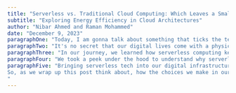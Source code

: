 ```yaml
---
title: "Serverless vs. Traditional Cloud Computing: Which Leaves a Smaller Carbon Footprint?"
subtitle: "Exploring Energy Efficiency in Cloud Architectures"
author: "Nibar Ahmed and Raman Mohammed"
date: "December 9, 2023"
paragraphOne: "Today, I am gonna talk about something that ticks the techy and eco-friendly boxes. Have you ever wondered how different cloud computing styles stack up in terms of being kind to our planet? Well, that’s exactly, what I’ve been trying to explore. The environmental impact of serverless versus traditional cloud computing."
paragraphTwo: "It's no secret that our digital lives come with a physical price tag: energy consumption. As we approach into a future powered by the cloud, it's crucial to understand which technologies are giving us a bang for our buck without hurting the planet. Our latest tech has shown us that serverless computing isn’t just cool tech, it’s also kinder to Earth. By using energy only when it’s needed, serverless setups avoid wasting electricity. Is it the game changer needed?"
paragraphThree: "In our journey, we learned how serverless computing keeps energy use on a tight leash. Only when someone sends a command does it spring into action, no idle shenanigans. This is different from traditional cloud setups, where servers are like those lights you forgot to turn off before leaving home, always on, eating through energy, needed or not."
paragraphFour: "We took a peek under the hood to understand why serverless tech is o energy efficient. Imagine it as a car that only runs when you’re actively driving, no useless idling at red lights. This efficiency happens thanks to some clever tricks like dynamic scaling, which adjusts resources on the fly based on current needs. Dynamic scaling is particularly capable at managing sudden spikes in user activity, scaling up to meet demand and scaling down just as rapidly when the demand lowers, ensuring energy isn't wasted. Swift boot-ups also play a critical role, allowing the system to answer rapidly without long waits, which is key factor for both user satisfaction and energy conservation. However, there are downsides. Serverless functions do need a burst of energy to kick off similar to starting your car on a frosty morning. This concept is known as 'cold starts,' and there is  techniques to keep the functions 'warm', making these starts as quick and efficient as possible to keep energy use down"
paragraphFive: "Bringing serverless tech into our digital infrastructures can do more than just speed things up. It can literally keep the lights on by easing the load on our power grids. Imagine fewer blackouts and more binge- atching your favourite anime shows without a problem, thanks to a smarter way of computing.
So, as we wrap up this post think about, how the choices we make in our tech can influence the environment just as much as choosing to recycle or bike to work. It's all about smarter consumption, not just less.
"
---
```

